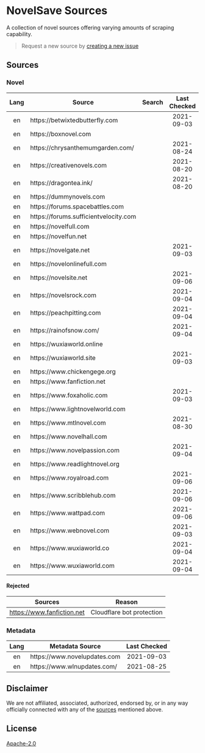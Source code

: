 # NovelSave Sources

A collection of novel sources offering varying amounts of scraping capability.

> Request a new source by [creating a new issue](https://github.com/mHaisham/novelsave_sources/issues/new/choose)

## Sources

### Novel

<table>
    <thead>
        <tr>
            <th align="center">Lang</th>
            <th>Source</th>
            <th align="center">Search</th>
            <th align="center">Last Checked</th>
        </tr>
    </thead>
    <tbody>
        <tr>
            <td align="center">en</td>
            <td>https://betwixtedbutterfly.com</td>
            <td align="center"></td>
            <td align="center">2021-09-03</td>
        </tr>
        <tr>
            <td align="center">en</td>
            <td>https://boxnovel.com</td>
            <td align="center"></td>
            <td align="center"></td>
        </tr>
        <tr>
            <td align="center">en</td>
            <td>https://chrysanthemumgarden.com/</td>
            <td align="center"></td>
            <td align="center">2021-08-24</td>
        </tr>
        <tr>
            <td align="center">en</td>
            <td>https://creativenovels.com</td>
            <td align="center"></td>
            <td align="center">2021-08-20</td>
        </tr>
        <tr>
            <td align="center">en</td>
            <td>https://dragontea.ink/</td>
            <td align="center"></td>
            <td align="center">2021-08-20</td>
        </tr>
        <tr>
            <td align="center">en</td>
            <td>https://dummynovels.com</td>
            <td align="center"></td>
            <td align="center"></td>
        </tr>
        <tr>
            <td align="center">en</td>
            <td>https://forums.spacebattles.com</td>
            <td align="center"></td>
            <td align="center"></td>
        </tr>
        <tr>
            <td align="center">en</td>
            <td>https://forums.sufficientvelocity.com</td>
            <td align="center"></td>
            <td align="center"></td>
        </tr>
        <tr>
            <td align="center">en</td>
            <td>https://novelfull.com</td>
            <td align="center"></td>
            <td align="center"></td>
        </tr>
        <tr>
            <td align="center">en</td>
            <td>https://novelfun.net</td>
            <td align="center"></td>
            <td align="center"></td>
        </tr>
        <tr>
            <td align="center">en</td>
            <td>https://novelgate.net</td>
            <td align="center"></td>
            <td align="center">2021-09-03</td>
        </tr>
        <tr>
            <td align="center">en</td>
            <td>https://novelonlinefull.com</td>
            <td align="center"></td>
            <td align="center"></td>
        </tr>
        <tr>
            <td align="center">en</td>
            <td>https://novelsite.net</td>
            <td align="center"></td>
            <td align="center">2021-09-06</td>
        </tr>
        <tr>
            <td align="center">en</td>
            <td>https://novelsrock.com</td>
            <td align="center"></td>
            <td align="center">2021-09-04</td>
        </tr>
        <tr>
            <td align="center">en</td>
            <td>https://peachpitting.com</td>
            <td align="center"></td>
            <td align="center">2021-09-04</td>
        </tr>
        <tr>
            <td align="center">en</td>
            <td>https://rainofsnow.com/</td>
            <td align="center"></td>
            <td align="center">2021-09-04</td>
        </tr>
        <tr>
            <td align="center">en</td>
            <td>https://wuxiaworld.online</td>
            <td align="center"></td>
            <td align="center"></td>
        </tr>
        <tr>
            <td align="center">en</td>
            <td>https://wuxiaworld.site</td>
            <td align="center"></td>
            <td align="center">2021-09-03</td>
        </tr>
        <tr>
            <td align="center">en</td>
            <td>https://www.chickengege.org</td>
            <td align="center"></td>
            <td align="center"></td>
        </tr>
        <tr>
            <td align="center">en</td>
            <td>https://www.fanfiction.net</td>
            <td align="center"></td>
            <td align="center"></td>
        </tr>
        <tr>
            <td align="center">en</td>
            <td>https://www.foxaholic.com</td>
            <td align="center"></td>
            <td align="center">2021-09-03</td>
        </tr>
        <tr>
            <td align="center">en</td>
            <td>https://www.lightnovelworld.com</td>
            <td align="center"></td>
            <td align="center"></td>
        </tr>
        <tr>
            <td align="center">en</td>
            <td>https://www.mtlnovel.com</td>
            <td align="center"></td>
            <td align="center">2021-08-30</td>
        </tr>
        <tr>
            <td align="center">en</td>
            <td>https://www.novelhall.com</td>
            <td align="center"></td>
            <td align="center"></td>
        </tr>
        <tr>
            <td align="center">en</td>
            <td>https://www.novelpassion.com</td>
            <td align="center"></td>
            <td align="center">2021-09-04</td>
        </tr>
        <tr>
            <td align="center">en</td>
            <td>https://www.readlightnovel.org</td>
            <td align="center"></td>
            <td align="center"></td>
        </tr>
        <tr>
            <td align="center">en</td>
            <td>https://www.royalroad.com</td>
            <td align="center"></td>
            <td align="center">2021-09-06</td>
        </tr>
        <tr>
            <td align="center">en</td>
            <td>https://www.scribblehub.com</td>
            <td align="center"></td>
            <td align="center">2021-09-06</td>
        </tr>
        <tr>
            <td align="center">en</td>
            <td>https://www.wattpad.com</td>
            <td align="center"></td>
            <td align="center">2021-09-06</td>
        </tr>
        <tr>
            <td align="center">en</td>
            <td>https://www.webnovel.com</td>
            <td align="center"></td>
            <td align="center">2021-09-03</td>
        </tr>
        <tr>
            <td align="center">en</td>
            <td>https://www.wuxiaworld.co</td>
            <td align="center"></td>
            <td align="center">2021-09-04</td>
        </tr>
        <tr>
            <td align="center">en</td>
            <td>https://www.wuxiaworld.com</td>
            <td align="center"></td>
            <td align="center">2021-09-04</td>
        </tr>
    </tbody>
</table>

#### Rejected

| Sources                                   | Reason                    |
| ----------------------------------------- | ------------------------- |
| https://www.fanfiction.net                | Cloudflare bot protection |

### Metadata

<table>
    <thead>
        <tr>
            <th align="center">Lang</th>
            <th>Metadata Source</th>
            <th align="center">Last Checked</th>
        </tr>
    </thead>
    <tbody>
        <tr>
            <td align="center">en</td>
            <td>https://www.novelupdates.com</td>
            <td align="center">2021-09-03</td>
        </tr>
        <tr>
            <td align="center">en</td>
            <td>https://www.wlnupdates.com/</td>
            <td align="center">2021-08-25</td>
        </tr>
    </tbody>
</table>

## Disclaimer

We are not affiliated, associated, authorized, endorsed by, or in any way officially
connected with any of the [sources](#sources) mentioned above.

## License

[Apache-2.0](https://github.com/mHaisham/novelsave_sources/blob/master/LICENSE)